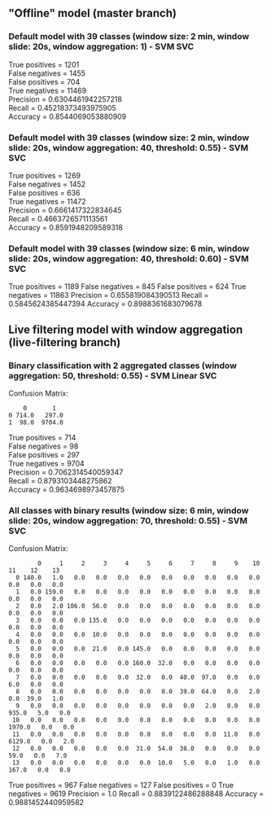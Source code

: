 ## "Offline" model (master branch)

### Default model with 39 classes (window size: 2 min, window slide: 20s, window aggregation: 1) - SVM SVC

True positives =  1201  
False negatives =  1455  
False positives =  704  
True negatives =  11469  
Precision =  0.6304461942257218  
Recall =  0.45218373493975905  
Accuracy =  0.8544069053880909  

### Default model with 39 classes (window size: 2 min, window slide: 20s, window aggregation: 40, threshold: 0.55) - SVM SVC

True positives =  1269  
False negatives =  1452  
False positives =  636  
True negatives =  11472  
Precision =  0.6661417322834645  
Recall =  0.4663726571113561  
Accuracy =  0.8591948209589318  

### Default model with 39 classes (window size: 6 min, window slide: 20s, window aggregation: 40, threshold: 0.60) - SVM SVC

True positives =  1189
False negatives =  845
False positives =  624
True negatives =  11863
Precision =  0.655819084390513
Recall =  0.5845624385447394
Accuracy =  0.8988361683079678

## Live filtering model with window aggregation (live-filtering branch) 

### Binary classification with 2 aggregated classes (window aggregation: 50, threshold: 0.55) - SVM Linear SVC

Confusion Matrix:

```
    0       1
0 714.0   297.0 
1  98.0  9704.0
```

True positives =  714  
False negatives =  98  
False positives =  297  
True negatives =  9704  
Precision =  0.7062314540059347  
Recall =  0.8793103448275862  
Accuracy =  0.9634698973457875  

### All classes with binary results (window size: 6 min, window slide: 20s, window aggregation: 70, threshold: 0.55) - SVM SVC

Confusion Matrix:

```
        0     1     2     3     4     5     6     7     8     9    10    11    12    13 
  0 140.0   1.0   0.0   0.0   0.0   0.0   0.0   0.0   0.0   0.0   0.0   0.0   0.0   0.0 
  1   0.0 159.0   0.0   0.0   0.0   0.0   0.0   0.0   0.0   0.0   0.0   0.0   0.0   0.0 
  2   0.0   2.0 106.0  56.0   0.0   0.0   0.0   0.0   0.0   0.0   0.0   0.0   0.0   0.0 
  3   0.0   0.0   0.0 135.0   0.0   0.0   0.0   0.0   0.0   0.0   0.0   0.0   0.0   0.0 
  4   0.0   0.0   0.0  10.0   0.0   0.0   0.0   0.0   0.0   0.0   0.0   0.0   0.0   0.0 
  5   0.0   0.0   0.0  21.0   0.0 145.0   0.0   0.0   0.0   0.0   0.0   0.0   0.0   0.0 
  6   0.0   0.0   0.0   0.0   0.0 160.0  32.0   0.0   0.0   0.0   0.0   0.0   0.0   0.0 
  7   0.0   0.0   0.0   0.0   0.0  32.0   0.0  40.0  97.0   0.0   0.0   6.0   0.0   0.0 
  8   0.0   0.0   0.0   0.0   0.0   0.0   0.0  39.0  64.0   0.0   2.0   0.0  39.0   1.0 
  9   0.0   0.0   0.0   0.0   0.0   0.0   0.0   0.0   2.0   0.0   0.0 935.0   5.0   0.0 
 10   0.0   0.0   0.0   0.0   0.0   0.0   0.0   0.0   0.0   0.0   0.0 1970.0   0.0   0.0 
 11   0.0   0.0   0.0   0.0   0.0   0.0   0.0   0.0   0.0  11.0   0.0 6129.0   0.0   2.0 
 12   0.0   0.0   0.0   0.0   0.0  31.0  54.0  38.0   0.0   0.0   0.0  59.0   0.0   7.0 
 13   0.0   0.0   0.0   0.0   0.0   0.0  10.0   5.0   0.0   1.0   0.0 167.0   0.0   0.0 
```

True positives =  967
False negatives =  127
False positives =  0
True negatives =  9619
Precision =  1.0
Recall =  0.8839122486288848
Accuracy =  0.9881452440959582
